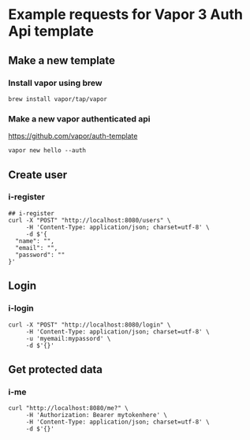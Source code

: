# Example requests for Vapor 3 Auth Api template
## Make a new template
### Install vapor using brew

```
brew install vapor/tap/vapor
```

### Make a new vapor authenticated api

https://github.com/vapor/auth-template

```
vapor new hello --auth
```

## Create user

### i-register

```
## i-register
curl -X "POST" "http://localhost:8080/users" \
     -H 'Content-Type: application/json; charset=utf-8' \
     -d $'{
  "name": "",
  "email": "",
  "password": ""
}'

```

## Login

### i-login

```
curl -X "POST" "http://localhost:8080/login" \
     -H 'Content-Type: application/json; charset=utf-8' \
     -u 'myemail:mypassord' \
     -d $'{}'
```

## Get protected data

### i-me

```
curl "http://localhost:8080/me?" \
     -H 'Authorization: Bearer mytokenhere' \
     -H 'Content-Type: application/json; charset=utf-8' \
     -d $'{}'
```
